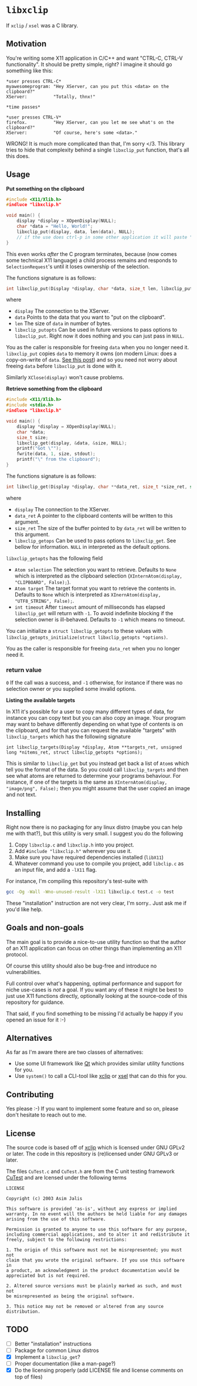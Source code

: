 # `libxclip`

If `xclip` / `xsel` was a C library.

## Motivation

You're writing some X11 application in C/C++ and want "CTRL-C, CTRL-V functionality". It should be pretty simple, right? I imagine it should go something like this:

```
*user presses CTRL-C*
myawesomeprogram: "Hey XServer, can you put this <data> on the clipboard?"
XServer:          "Totally, thnx!"

*time passes*

*user presses CTRL-V*
firefox.          "Hey XServer, can you let me see what's on the clipboard?"
XServer:          "Of course, here's some <data>."
```

WRONG! It is much more complicated than that, I'm sorry </3. This library tries to hide that complexity behind a single `libxclip_put` function, that's all this does.

## Usage

**Put something on the clipboard**

```C
#include <X11/Xlib.h>
#indluce "libxclip.h"

void main() {
    display *display = XOpenDisplay(NULL);
    char *data = "Hello, World!";
    libxclip_put(display, data, len(data), NULL);
    // if the use does ctrl-p in some other application it will paste "Hello, World!"
}
```

This even works *after* the C program terminates, because (now comes some technical X11 language) a child process remains and responds to `SelectionRequest`'s until it loses ownership of the selection.

The functions signature is as follows:
```C
int libxclip_put(Display *display, char *data, size_t len, libxclip_putopts *options);
```

where

- `display` The connection to the XServer.
- `data` Points to the data that you want to "put on the clipboard".
- `len` The size of `data` in number of bytes.
- `libxclip_putopts` Can be used in future versions to pass options to `libxclip_put`. Right now it does nothing and you can just pass in `NULL`.

You as the caller is responsible for freeing `data` when you no longer need it. `libxclip_put` copies `data` to memory it owns (on modern Linux: does a copy-on-write of `data`. [See this post](https://stackoverflow.com/questions/27161412/how-does-copy-on-write-work-in-fork)) and so you need not worry about freeing `data` before `libxclip_put` is done with it.

Similarly `XClose(display)` won't cause problems.

**Retrieve something from the clipboard**

```C
#include <X11/Xlib.h>
#include <stdio.h>
#indluce "libxclip.h"

void main() {
    display *display = XOpenDisplay(NULL);
    char *data;
    size_t size;
    libxclip_get(display, &data, &size, NULL);
    printf("Got \"");
    fwrite(data, 1, size, stdout);
    printf("\" from the clipboard");
}
```

The functions signature is as follows:
```C
int libxclip_get(Display *display, char **data_ret, size_t *size_ret, struct libxclip_getopts *options);
```

where

- `display` The connection to the XServer.
- `data_ret` A pointer to the clipboard contents will be written to this argument.
- `size_ret` The size of the buffer pointed to by `data_ret` will be written to this argument.
- `libxclip_getops` Can be used to pass options to `libxclip_get`. See bellow for information. `NULL` in interpreted as the default options.

`libxclip_getopts` has the following field
- `Atom selection` The selection you want to retrieve. Defaults to `None` which is interpreted as the clipboard selection (`XInternAtom(display, "CLIPBOARD", False);`).
- `Atom target` The target format you want to retrieve the contents in. Defaults to `None` which is interpreted as `XInernAtom(display, "UTF8_STRING", False);`.
- `int timeout` After `timeout` amount of milliseconds has elapsed `libxclip_get` will return with `-1`. To avoid indefinite blocking if the selection owner is ill-behaved. Defaults to `-1` which means no timeout.

You can initialize a `struct libxclip_getopts` to these values with `libxclip_getopts_initialize(struct libxclip_getopts *options)`.

You as the caller is responsible for freeing `data_ret` when you no longer need it.

### return value

`0` If the call was a success, and `-1` otherwise, for instance if there was no selection owner or you supplied some invalid options.

**Listing the available targets**

In X11 it's possible for a user to copy many different types of data, for instance you can copy text but you can also copy an image. Your program may want to behave differently depending on what type of contents is on the clipboard, and for that you can request the available "targets" with `libxclip_targets` which has the following signature

`int libxclip_targets(Display *display, Atom **targets_ret, unsigned long *nitems_ret, struct libxclip_getopts *options);`

This is similar to `libxclip_get` but you instead get back a list of `Atom`s which tell you the format of the data. So you could call `libxclip_targets` and then see what atoms are returned to determine your programs behaviour. For instance, if one of the targets is the same as `XInternAtom(display, "image/png", False);` then you might assume that the user copied an image and not text.

## Installing

Right now there is no packaging for any linux distro (maybe you can help me with that?), but this utility is very small. I suggest you do the following

1) Copy `libxclip.c` and `libxclip.h` into you project.
2) Add `#include "libxclip.h"` wherever you use it.
3) Make sure you have required dependencies installed (`libX11`)
4) Whatever command you use to compile you project, add `libclip.c` as an input file, and add a `-lX11` flag.

For instance, I'm compiling this repository's test-suite with

```sh
gcc -Og -Wall -Wno-unused-result -lX11 libxclip.c test.c -o test
```

These "installation" instruction are not very clear, I'm sorry.. Just ask me if you'd like help.

## Goals and non-goals

The main goal is to provide a nice-to-use utility function so that the author of an X11 application can focus on other things than implementing an X11 protocol.

Of course this utility should also be bug-free and introduce no vulnerabilities.

Full control over what's happening, optimal performance and support for niche use-cases is *not* a goal. If you want any of these it might be best to just use X11 functions directly, optionally looking at the source-code of this repository for guidance.

That said, if you find something to be missing I'd actually be happy if you opened an issue for it :-)

## Alternatives

As far as I'm aware there are two classes of alternatives:
- Use some UI framework like [Qt](https://doc.qt.io/) which provides similar utility functions for you.
- Use `system()` to call a CLI-tool like [xclip](https://github.com/astrand/xclip) or [xsel](https://github.com/kfish/xsel) that can do this for you.

## Contributing

Yes please :-) If you want to implement some feature and so on, please don't hesitate to reach out to me.

## License

The source code is based off of [xclip](https://github.com/astrand/xclip) which is licensed under GNU GPLv2 or later. The code in this repository is (re)licensed under GNU GPLv3 or later.

The files `CuTest.c` and `CuTest.h` are from the C unit testing framework [CuTest](https://cutest.sourceforge.net/) and are lcensed under the following terms

```
LICENSE

Copyright (c) 2003 Asim Jalis

This software is provided 'as-is', without any express or implied
warranty. In no event will the authors be held liable for any damages
arising from the use of this software.

Permission is granted to anyone to use this software for any purpose,
including commercial applications, and to alter it and redistribute it
freely, subject to the following restrictions:

1. The origin of this software must not be misrepresented; you must not
claim that you wrote the original software. If you use this software in
a product, an acknowledgment in the product documentation would be
appreciated but is not required.

2. Altered source versions must be plainly marked as such, and must not
be misrepresented as being the original software.

3. This notice may not be removed or altered from any source
distribution.

```

## TODO

- [ ] Better "installation" instructions
- [ ] Package for common Linux distros
- [X] Implement a `libxclip_get`?
- [ ] Proper documentation (like a man-page?)
- [X] Do the licensing properly (add LICENSE file and license comments on top of files)

